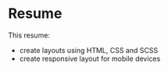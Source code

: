 # Resume

This resume:
* create layouts using HTML, CSS and SCSS
* create responsive layout for mobile devices
